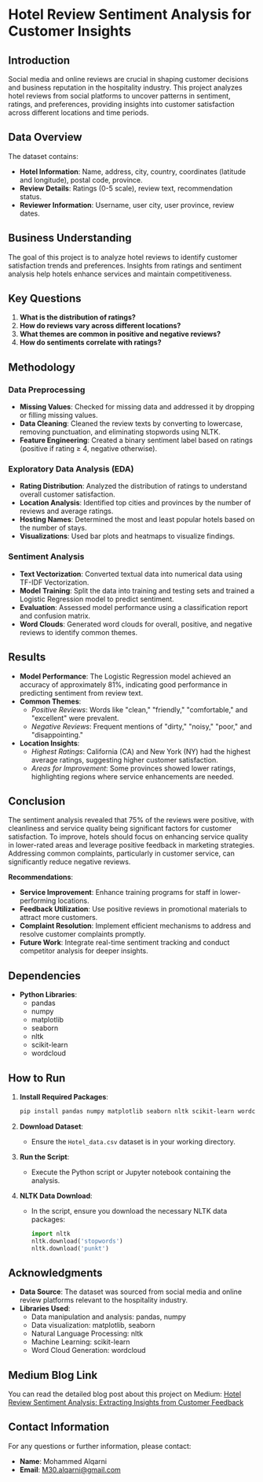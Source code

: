 # Hotel Review Sentiment Analysis for Customer Insights

## Introduction

Social media and online reviews are crucial in shaping customer decisions and business reputation in the hospitality industry. This project analyzes hotel reviews from social platforms to uncover patterns in sentiment, ratings, and preferences, providing insights into customer satisfaction across different locations and time periods.

## Data Overview

The dataset contains:

- **Hotel Information**: Name, address, city, country, coordinates (latitude and longitude), postal code, province.
- **Review Details**: Ratings (0-5 scale), review text, recommendation status.
- **Reviewer Information**: Username, user city, user province, review dates.

## Business Understanding

The goal of this project is to analyze hotel reviews to identify customer satisfaction trends and preferences. Insights from ratings and sentiment analysis help hotels enhance services and maintain competitiveness.

## Key Questions

1. **What is the distribution of ratings?**
2. **How do reviews vary across different locations?**
3. **What themes are common in positive and negative reviews?**
4. **How do sentiments correlate with ratings?**

## Methodology

### Data Preprocessing

- **Missing Values**: Checked for missing data and addressed it by dropping or filling missing values.
- **Data Cleaning**: Cleaned the review texts by converting to lowercase, removing punctuation, and eliminating stopwords using NLTK.
- **Feature Engineering**: Created a binary sentiment label based on ratings (positive if rating ≥ 4, negative otherwise).

### Exploratory Data Analysis (EDA)

- **Rating Distribution**: Analyzed the distribution of ratings to understand overall customer satisfaction.
- **Location Analysis**: Identified top cities and provinces by the number of reviews and average ratings.
- **Hosting Names**: Determined the most and least popular hotels based on the number of stays.
- **Visualizations**: Used bar plots and heatmaps to visualize findings.

### Sentiment Analysis

- **Text Vectorization**: Converted textual data into numerical data using TF-IDF Vectorization.
- **Model Training**: Split the data into training and testing sets and trained a Logistic Regression model to predict sentiment.
- **Evaluation**: Assessed model performance using a classification report and confusion matrix.
- **Word Clouds**: Generated word clouds for overall, positive, and negative reviews to identify common themes.

## Results

- **Model Performance**: The Logistic Regression model achieved an accuracy of approximately 81%, indicating good performance in predicting sentiment from review text.
- **Common Themes**:
  - *Positive Reviews*: Words like "clean," "friendly," "comfortable," and "excellent" were prevalent.
  - *Negative Reviews*: Frequent mentions of "dirty," "noisy," "poor," and "disappointing."
- **Location Insights**:
  - *Highest Ratings*: California (CA) and New York (NY) had the highest average ratings, suggesting higher customer satisfaction.
  - *Areas for Improvement*: Some provinces showed lower ratings, highlighting regions where service enhancements are needed.

## Conclusion

The sentiment analysis revealed that 75% of the reviews were positive, with cleanliness and service quality being significant factors for customer satisfaction. To improve, hotels should focus on enhancing service quality in lower-rated areas and leverage positive feedback in marketing strategies. Addressing common complaints, particularly in customer service, can significantly reduce negative reviews.

**Recommendations**:

- **Service Improvement**: Enhance training programs for staff in lower-performing locations.
- **Feedback Utilization**: Use positive reviews in promotional materials to attract more customers.
- **Complaint Resolution**: Implement efficient mechanisms to address and resolve customer complaints promptly.
- **Future Work**: Integrate real-time sentiment tracking and conduct competitor analysis for deeper insights.

## Dependencies

- **Python Libraries**:
  - pandas
  - numpy
  - matplotlib
  - seaborn
  - nltk
  - scikit-learn
  - wordcloud

## How to Run

1. **Install Required Packages**:

   ```bash
   pip install pandas numpy matplotlib seaborn nltk scikit-learn wordcloud
   ```

2. **Download Dataset**:

   - Ensure the `Hotel_data.csv` dataset is in your working directory.

3. **Run the Script**:

   - Execute the Python script or Jupyter notebook containing the analysis.

4. **NLTK Data Download**:

   - In the script, ensure you download the necessary NLTK data packages:

     ```python
     import nltk
     nltk.download('stopwords')
     nltk.download('punkt')
     ```

## Acknowledgments

- **Data Source**: The dataset was sourced from social media and online review platforms relevant to the hospitality industry.
- **Libraries Used**:
  - Data manipulation and analysis: pandas, numpy
  - Data visualization: matplotlib, seaborn
  - Natural Language Processing: nltk
  - Machine Learning: scikit-learn
  - Word Cloud Generation: wordcloud

## Medium Blog Link

You can read the detailed blog post about this project on Medium: [Hotel Review Sentiment Analysis: Extracting Insights from Customer Feedback](https://medium.com/@m30.alqarni/hotel-review-sentiment-analysis-extracting-insights-from-customer-feedback-0927d726fbb7)

## Contact Information

For any questions or further information, please contact:

- **Name**: Mohammed Alqarni
- **Email**: M30.alqarni@gmail.com

